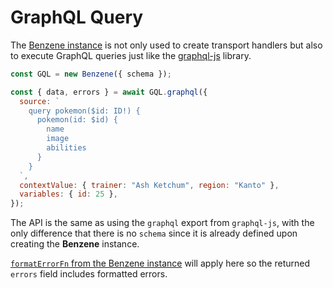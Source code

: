 # GraphQL Query

The [Benzene instance](/reference/benzene) is not only used to create transport handlers but also to execute GraphQL queries just like the [graphql-js](https://github.com/graphql/graphql-js) library.

```js
const GQL = new Benzene({ schema });

const { data, errors } = await GQL.graphql({
  source: `
    query pokemon($id: ID!) {
      pokemon(id: $id) {
        name
        image
        abilities
      }
    }
  `,
  contextValue: { trainer: "Ash Ketchum", region: "Kanto" },
  variables: { id: 25 },
});
```

The API is the same as using the `graphql` export from `graphql-js`, with the only difference that there is no `schema` since it is already defined upon creating the **Benzene** instance.

[`formatErrorFn` from the Benzene instance](/reference/error-handling) will apply here so the returned `errors` field includes formatted errors.